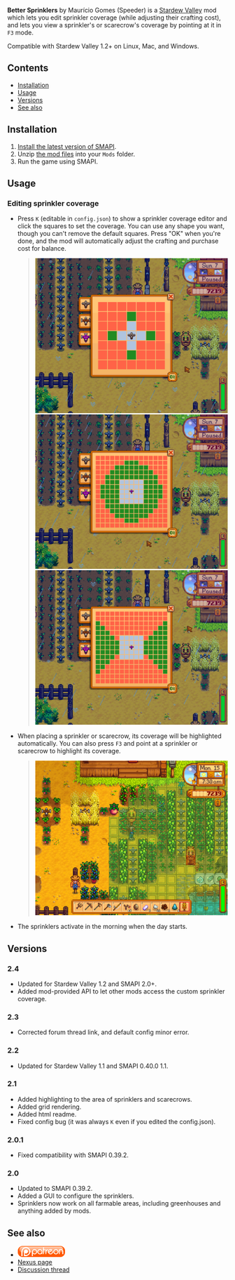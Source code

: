 ﻿**Better Sprinklers** by Maurício Gomes (Speeder) is a [Stardew Valley](http://stardewvalley.net/)
mod which lets you edit sprinkler coverage (while adjusting their crafting cost), and lets you view
a sprinkler's or scarecrow's coverage by pointing at it in `F3` mode.

Compatible with Stardew Valley 1.2+ on Linux, Mac, and Windows.

## Contents
* [Installation](#installation)
* [Usage](#usage)
* [Versions](#versions)
* [See also](#see-also)

## Installation
1. [Install the latest version of SMAPI](https://github.com/Pathoschild/SMAPI/releases).
3. Unzip [the mod files](http://www.nexusmods.com/stardewvalley/mods/41) into your `Mods` folder.
4. Run the game using SMAPI.

## Usage
### Editing sprinkler coverage
* Press `K` (editable in `config.json`) to show a sprinkler coverage editor and click the squares
  to set the coverage. You can use any shape you want, though you can't remove the default squares.
  Press "OK" when you're done, and the mod will automatically adjust the crafting and purchase cost
  for balance.

  > ![](screenshot.png)
  > ![](circle.png)
  > ![](butterfly.png)

* When placing a sprinkler or scarecrow, its coverage will be highlighted automatically. You can also
  press `F3` and point at a sprinkler or scarecrow to highlight its coverage.

  > ![](scarecrowarea.png)

* The sprinklers activate in the morning when the day starts.

## Versions
### 2.4
- Updated for Stardew Valley 1.2 and SMAPI 2.0+.
- Added mod-provided API to let other mods access the custom sprinkler coverage.

### 2.3
- Corrected forum thread link, and default config minor error.

### 2.2
- Updated for Stardew Valley 1.1 and SMAPI 0.40.0 1.1.

### 2.1
- Added highlighting to the area of sprinklers and scarecrows.
- Added grid rendering.
- Added html readme.
- Fixed config bug (it was always `K` even if you edited the config.json).

### 2.0.1
- Fixed compatibility with SMAPI 0.39.2.

### 2.0
- Updated to SMAPI 0.39.2.
- Added a GUI to configure the sprinklers.
- Sprinklers now work on all farmable areas, including greenhouses and anything added by mods.

## See also
* [![Patreon](ipatreon.png)](https://patreon.com/user?u=3066937)
* [Nexus page](http://www.nexusmods.com/stardewvalley/mods/41)
* [Discussion thread](http://community.playstarbound.com/threads/configurable-improved-sprinklers-scarecrow-and-sprinklers-area-highlights.112443/)

